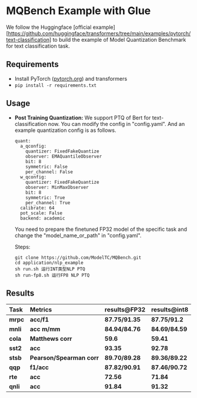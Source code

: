 # MQBench Example with Glue

We follow the Huggingface [official example][https://github.com/huggingface/transformers/tree/main/examples/pytorch/text-classification] to build the example of Model Quantization Benchmark for text classification task.

## Requirements

- Install PyTorch ([pytorch.org](http://pytorch.org)) and transformers
- `pip install -r requirements.txt`

## Usage

- **Post Training Quantization:**
  We support PTQ of Bert for text-classification now.
  You can modify the config in "config.yaml". And an example quantization config is as follows. 
  ```
  quant:
    a_qconfig:
      quantizer: FixedFakeQuantize
      observer: EMAQuantileObserver
      bit: 8
      symmetric: False
      per_channel: False
    w_qconfig:
      quantizer: FixedFakeQuantize
      observer: MinMaxObserver
      bit: 8
      symmetric: True
      per_channel: True
    calibrate: 64
    pot_scale: False
    backend: academic
  ```
  You need to prepare the finetuned FP32 model of the specific task and change the "model_name_or_path" in "config.yaml".
  
  Steps:
    ```
    git clone https://github.com/ModelTC/MQBench.git
    cd application/nlp_example
    sh run.sh 运行INT类型NLP PTQ
    sh run-fp8.sh 运行FP8 NLP PTQ
    ```

## Results

| Task             | Metrics                    | results@FP32                         | results@int8                  |
| :--------------- | :------------------------- | :----------------------------------- | :---------------------------- |
| **mrpc**         | **acc/f1**                 | **87.75/91.35**                      | **87.75/91.2**                |
| **mnli**         | **acc m/mm**               | **84.94/84.76**                      | **84.69/84.59**               |
| **cola**         | **Matthews corr**          | **59.6**                             | **59.41**                     |
| **sst2**         | **acc**                    | **93.35**                            | **92.78**                     |
| **stsb**         | **Pearson/Spearman corr**  | **89.70/89.28**                      | **89.36/89.22**               |
| **qqp**          | **f1/acc**                 | **87.82/90.91**                      | **87.46/90.72**               |
| **rte**          | **acc**                    | **72.56**                            | **71.84**                     |
| **qnli**         | **acc**                    | **91.84**                            | **91.32**                     |

